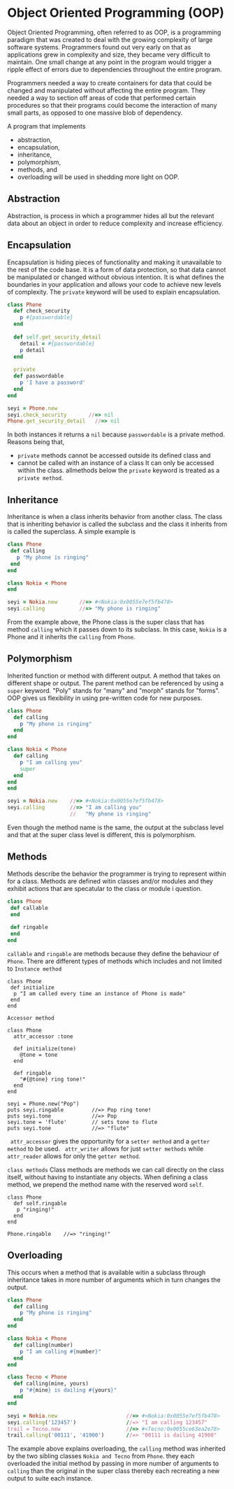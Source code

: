 # Object Oriented Programming (OOP)

Object Oriented Programming, often referred to as OOP, is a programming paradigm that was created to deal with the growing complexity of large software systems. Programmers found out very early on that as applications grew in complexity and size, they became very difficult to maintain. One small change at any point in the program would trigger a ripple effect of errors due to dependencies throughout the entire program.

Programmers needed a way to create containers for data that could be changed and manipulated without affecting the entire program. They needed a way to section off areas of code that performed certain procedures so that their programs could become the interaction of many small parts, as opposed to one massive blob of dependency.

A program that implements 
- abstraction, 
- encapsulation, 
- inheritance, 
- polymorphism, 
- methods, and 
- overloading
will be used in shedding more light on OOP. 

## Abstraction
Abstraction, is process in which a programmer hides all but the relevant data about an object in order to reduce complexity and increase efficiency.

## Encapsulation 
Encapsulation is hiding pieces of functionality and making it unavailable to the rest of the code base. It is a form of data protection, so that data cannot be manipulated or changed without obvious intention. It is what defines the boundaries in your application and allows your code to achieve new levels of complexity. The `private` keyword will be used to explain encapsulation.

``` ruby
class Phone
  def check_security
    p #{passwordable}
  end
  
  def self.get_security_detail
    detail = #{passwordable}
    p detail
  end
  
  private
  def passwordable
    p 'I have a password'
  end
end

seyi = Phone.new
seyi.check_security       //=> nil
Phone.get_security_detail   //=> nil
```
In both instances it returns a `nil` because `passwordable` is a private method. Reasons being that,
- `private` methods cannot be accessed outside its defined class and
-  cannot be called with an instance of a class
It can only be accessed within the class. 
allmethods below the `private` keyword is treated as a `private method`.

## Inheritance
 Inheritance is when a class inherits behavior from another class. The class that is inheriting behavior is called the subclass and the class it inherits from is called the superclass. A simple example is 
 ``` ruby
class Phone
  def calling
    p "My phone is ringing"
  end
end 

class Nokia < Phone
end 

seyi = Nokia.new       //=> #<Nokia:0x0055e7ef5fb478>
seyi.calling           //=> "My phone is ringing"
```

From the example above, the Phone class is the super class that has method `calling` which it passes down to its subclass. In this case, `Nokia` is a Phone and it inherits the `calling` from `Phone`.

## Polymorphism
Inherited function or method with different output. A method that takes on different shape or output. The parent method can be referenced by using a `super` keyword. "Poly" stands for "many" and "morph" stands for "forms". OOP gives us flexibility in using pre-written code for new purposes.
``` ruby
class Phone
  def calling
    p "My phone is ringing"
  end
end 

class Nokia < Phone
  def calling
    p "I am calling you"
    super
  end
end 
end

seyi = Nokia.new    //=> #<Nokia:0x0055e7ef5fb478>
seyi.calling        //=> "I am calling you"
                    //   "My phone is ringing"
```
Even though the method name is the same, the output at the subclass level and that at the super class level is different, this is polymorphism.

## Methods
Methods describe the behavior the programmer is trying to represent within for a class. Methods are defined witin classes and/or modules and they exhibit actions that are specatular to the class or module i question.

``` ruby
class Phone
 def callable
 end
 
 def ringable
 end
end
```
`callable` and `ringable` are methods because they define the behaviour of `Phone`.
There are different types of methods which includes and not limited to
`Instance method `
``` 
class Phone
 def initialize
  p "I am called every time an instance of Phone is made"
 end
end
```
`Accessor method`
```
class Phone
  attr_accessor :tone

  def initialize(tone)
    @tone = tone
  end

  def ringable
    "#{@tone} ring tone!"
  end
end

seyi = Phone.new("Pop")
puts seyi.ringable         //=> Pop ring tone!
puts seyi.tone             //=> Pop
seyi.tone = 'flute'        // sets tone to flute
puts seyi.tone             //=> "flute"
```
` attr_accessor` gives the opportunity for a `setter method` and a `getter method` to be used. ` attr_writer` allows for just `setter methods` while ` attr_reader` allows for only the `getter method`.

`class methods`
Class methods are methods we can call directly on the class itself, without having to instantiate any objects. When defining a class method, we prepend the method name with the reserved word `self`.
```
class Phone
  def self.ringable
   p "ringing!"
  end
end

Phone.ringable    //=> "ringing!"
```

## Overloading
This occurs when a method that is available witin a subclass through inheritance takes in more number of arguments which in turn changes the output.
``` ruby
class Phone
  def calling
    p "My phone is ringing"
  end
end 

class Nokia < Phone
  def calling(number)
    p "I am calling #{number}"
  end
end 

class Tecno < Phone
  def calling(mine, yours)
    p "#{mine} is dailing #{yours}"
  end
end

seyi = Nokia.new                      //=> #<Nokia:0x0055e7ef5fb478>
seyi.calling('123457')                //=> "I am calling 123457"
trail = Tecno.new                     //=> #<Tecno:0x0055ce63ea2e78>
trail.calling('00111', '41900')       //=> "00111 is dailing 41900"
```
The example above explains overloading, the `calling` method was inherited by the two sibling classes `Nokia and Tecno` from `Phone`. they each overloaded the initial method by passing in more number of arguments to `calling` than the original in the super class thereby each recreating a new output to suite each instance.

